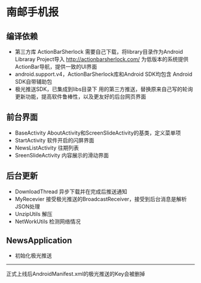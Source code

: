 # 南邮手机报

## 编译依赖

- 第三方库 ActionBarSherlock  需要自己下载，将library目录作为Android Libraray Project导入 <http://actionbarsherlock.com/>  为低版本的系统提供ActionBar导航，提供一致的UI界面
- android.support.v4，ActionBarSherlock库和Android SDK均包含    Android SDK自带辅助包
- 极光推送SDK，已集成到libs目录下 用的第三方推送，替换原来自己写的轮询更新功能，提高软件鲁棒性，以及更友好的后台网页界面

## 前台界面

- BaseActivity AboutActivity和ScreenSlideActivity的基类，定义菜单项
- StartActivity 软件开启的闪屏界面
- NewsListActivity 往期列表
- SreenSlideActivity 内容展示的滑动界面

## 后台更新
- DownloadThread 异步下载并在完成后推送通知
- MyRecevier 接受极光推送的BroadcastReceiver，接受到后台消息是解析JSON处理
- UnzipUtils 解压
- NetWorkUtils 检测网络情况

## NewsApplication

- 初始化极光推送

---
正式上线后AndroidManifest.xml的极光推送的Key会被删掉
